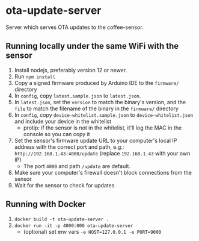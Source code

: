 # ota-update-server

Server which serves OTA updates to the coffee-sensor.

## Running locally under the same WiFi with the sensor

1. Install nodejs, preferably version 12 or newer.
2. Run `npm install`
3. Copy a signed firmware produced by Arduino IDE to the `firmware/` directory
4. In `config`, copy `latest.sample.json` to `latest.json`.
5. In `latest.json`, set the `version` to match the binary's version, and the `file` to match the filename of the binary in the `firmware/` directory
6. In `config`, copy `device-whitelist.sample.json` to `device-whitelist.json` and include your device in the whitelist
    - protip: if the sensor is not in the whitelist, it'll log the MAC in the console so you can copy it
7. Set the sensor's firmware update URL to your computer's local IP address with the correct port and path, e.g.: `http://192.168.1.43:4000/update` (replace `192.168.1.43` with your own IP)
    - The port `4000` and path `/update` are default.
8. Make sure your computer's firewall doesn't block connections from the sensor
9. Wait for the sensor to check for updates

## Running with Docker

1. `docker build -t ota-update-server .`
2. `docker run -it -p 4000:000 ota-update-server`
    - (optional) set env vars `-e HOST=127.0.0.1 -e PORT=9000`
